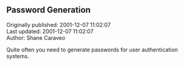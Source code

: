 ## Password Generation  
Originally published: 2001-12-07 11:02:07  
Last updated: 2001-12-07 11:02:07  
Author: Shane Caraveo  
  
Quite often you need to generate passwords for user authentication systems.
